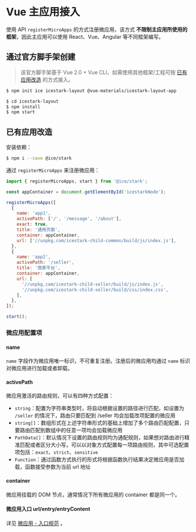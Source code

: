 # Vue 主应用接入

使用 API `registerMicroApps` 的方式注册微应用，该方式 **不限制主应用所使用的框架**，因此主应用可以使用 React、Vue、Angular 等不同框架编写。

## 通过官方脚手架创建

> 该官方脚手架基于 Vue 2.0 + Vue CLI，如需使用其他框架/工程可按 [已有应用改造](./vue#已有应用改造) 的方式接入。

```bash
$ npm init ice icestark-layout @vue-materials/icestark-layout-app

$ cd icestark-layout
$ npm install
$ npm start
```

## 已有应用改造

安装依赖：

```bash
$ npm i --save @ice/stark
```

通过 `registerMicroApps` 来注册微应用：

```js
import { registerMicroApps, start } from '@ice/stark';

const appContainer = document.getElementById('icestarkNode');

registerMicroApps([
  {
    name: 'app1',
    activePath: ['/', '/message', '/about'],
    exact: true,
    title: '通用页面',
    container: appContainer,
    url: ['//unpkg.com/icestark-child-common/build/js/index.js'],
  },
  {
    name: 'app2',
    activePath: '/seller',
    title: '商家平台',
    container: appContainer,
    url: [
      '//unpkg.com/icestark-child-seller/build/js/index.js',
      '//unpkg.com/icestark-child-seller/build/css/index.css',
    ],
  },
]);

start();
```

### 微应用配置项

#### name

`name` 字段作为微应用唯一标识，不可重复注册。注册后的微应用均通过 `name` 标识对微应用进行加载或者卸载。

#### activePath

微应用激活的路由规则，可以有四种方式配置：

- `string`：配置为字符串类型时，将自动根据设置的路径进行匹配，如设置为 `/seller` 的情况下，路由只要匹配到 /seller 均会加载改项配置的微应用
- `string[]`：数组形式在上述字符串形式的基础上增加了多个路由匹配配置，只要路由匹配到数组中的任意一项均会加载微应用
- `PathData[]`：默认情况下设置的路由规则均为通配规则，如果想对路由进行精准匹配或者区分大小写，可以以对象方式配置每一项路由规则，其中可选配置项包括：`exact`、`strict`、`sensitive`
- `Function`：通过函数方式执行的形式将根据函数执行结果决定微应用是否加载，函数接受参数为当前 url 地址

#### container

微应用挂载的 DOM 节点，通常情况下所有微应用的 container 都是同一个。

#### 微应用入口 url/entry/entryContent

详见 [微应用 - 入口规范](../concept/child#入口规范) 。

